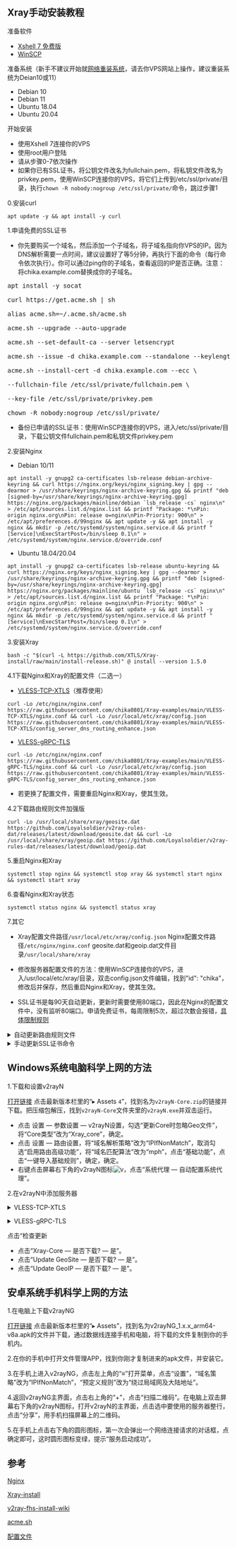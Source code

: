 ## Xray手动安装教程

准备软件

- [Xshell 7 免费版](https://www.netsarang.com/en/free-for-home-school/)
- [WinSCP](https://winscp.net/eng/download.php)

准备系统（新手不建议开始就[网络重装系统](https://github.com/bohanyang/debi)，请去你VPS网站上操作，建议重装系统为Deian10或11）

- Debian 10
- Debian 11
- Ubuntu 18.04
- Ubuntu 20.04

开始安装

- 使用Xshell 7连接你的VPS
- 使用root用户登陆
- 请从步骤0-7依次操作
- 如果你已有SSL证书，将公钥文件改名为fullchain.pem，将私钥文件改名为privkey.pem，使用WinSCP连接你的VPS，将它们上传到/etc/ssl/private/目录，执行`chown -R nobody:nogroup /etc/ssl/private/`命令，跳过步骤1

0.安装curl

```
apt update -y && apt install -y curl
```

1.申请免费的SSL证书

- 你先要购买一个域名，然后添加一个子域名，将子域名指向你VPS的IP。因为DNS解析需要一点时间，建议设置好了等5分钟，再执行下面的命令（每行命令依次执行）。你可以通过ping你的子域名，查看返回的IP是否正确。注意：将chika.example.com替换成你的子域名。

<pre>apt install -y socat

curl https://get.acme.sh | sh

alias acme.sh=~/.acme.sh/acme.sh

acme.sh --upgrade --auto-upgrade

acme.sh --set-default-ca --server letsencrypt

acme.sh --issue -d chika.example.com --standalone --keylength ec-256

acme.sh --install-cert -d chika.example.com --ecc \

--fullchain-file /etc/ssl/private/fullchain.pem \

--key-file /etc/ssl/private/privkey.pem

chown -R nobody:nogroup /etc/ssl/private/</pre>

- 备份已申请的SSL证书：使用WinSCP连接你的VPS，进入/etc/ssl/private/目录，下载公钥文件fullchain.pem和私钥文件privkey.pem

2.安装Nginx

- Debian 10/11
```
apt install -y gnupg2 ca-certificates lsb-release debian-archive-keyring && curl https://nginx.org/keys/nginx_signing.key | gpg --dearmor > /usr/share/keyrings/nginx-archive-keyring.gpg && printf "deb [signed-by=/usr/share/keyrings/nginx-archive-keyring.gpg] https://nginx.org/packages/mainline/debian `lsb_release -cs` nginx\n" > /etc/apt/sources.list.d/nginx.list && printf "Package: *\nPin: origin nginx.org\nPin: release o=nginx\nPin-Priority: 900\n" > /etc/apt/preferences.d/99nginx && apt update -y && apt install -y nginx && mkdir -p /etc/systemd/system/nginx.service.d && printf "[Service]\nExecStartPost=/bin/sleep 0.1\n" > /etc/systemd/system/nginx.service.d/override.conf
```

- Ubuntu 18.04/20.04
```
apt install -y gnupg2 ca-certificates lsb-release ubuntu-keyring && curl https://nginx.org/keys/nginx_signing.key | gpg --dearmor > /usr/share/keyrings/nginx-archive-keyring.gpg && printf "deb [signed-by=/usr/share/keyrings/nginx-archive-keyring.gpg] https://nginx.org/packages/mainline/ubuntu `lsb_release -cs` nginx\n" > /etc/apt/sources.list.d/nginx.list && printf "Package: *\nPin: origin nginx.org\nPin: release o=nginx\nPin-Priority: 900\n" > /etc/apt/preferences.d/99nginx && apt update -y && apt install -y nginx && mkdir -p /etc/systemd/system/nginx.service.d && printf "[Service]\nExecStartPost=/bin/sleep 0.1\n" > /etc/systemd/system/nginx.service.d/override.conf
```

3.安装Xray

```
bash -c "$(curl -L https://github.com/XTLS/Xray-install/raw/main/install-release.sh)" @ install --version 1.5.0
```

4.1下载Nginx和Xray的配置文件（二选一）

- [VLESS-TCP-XTLS](https://github.com/chika0801/Xray-examples/tree/main/VLESS-TCP-XTLS)（推荐使用）

```
curl -Lo /etc/nginx/nginx.conf https://raw.githubusercontent.com/chika0801/Xray-examples/main/VLESS-TCP-XTLS/nginx.conf && curl -Lo /usr/local/etc/xray/config.json https://raw.githubusercontent.com/chika0801/Xray-examples/main/VLESS-TCP-XTLS/config_server_dns_routing_enhance.json
```

- [VLESS-gRPC-TLS](https://github.com/chika0801/Xray-examples/tree/main/VLESS-gRPC-TLS)

```
curl -Lo /etc/nginx/nginx.conf https://raw.githubusercontent.com/chika0801/Xray-examples/main/VLESS-gRPC-TLS/nginx.conf && curl -Lo /usr/local/etc/xray/config.json https://raw.githubusercontent.com/chika0801/Xray-examples/main/VLESS-gRPC-TLS/config_server_dns_routing_enhance.json
```

- 若更换了配置文件，需要重启Nginx和Xray，使其生效。

4.2下载路由规则文件加强版

```
curl -Lo /usr/local/share/xray/geosite.dat https://github.com/Loyalsoldier/v2ray-rules-dat/releases/latest/download/geosite.dat && curl -Lo /usr/local/share/xray/geoip.dat https://github.com/Loyalsoldier/v2ray-rules-dat/releases/latest/download/geoip.dat
```

5.重启Nginx和Xray

```
systemctl stop nginx && systemctl stop xray && systemctl start nginx && systemctl start xray
```

6.查看Nginx和Xray状态

```
systemctl status nginx && systemctl status xray
```

7.其它

- Xray配置文件路径`/usr/local/etc/xray/config.json` Nginx配置文件路径`/etc/nginx/nginx.conf` geosite.dat和geoip.dat文件目录`/usr/local/share/xray`

- 修改服务器配置文件的方法：使用WinSCP连接你的VPS，进入/usr/local/etc/xray/目录，双击config.json文件编辑，找到"id": "chika"，修改后并保存，然后重启Nginx和Xray，使其生效。

- SSL证书是每90天自动更新，更新时需要使用80端口，因此在Nginx的配置文件中，没有监听80端口。申请免费证书，每周限制5次，超过次数会报错，[具体限制规则](https://letsencrypt.org/zh-cn/docs/rate-limits/)

<details><summary>自动更新路由规则文件</summary>

```
printf "* 7 * * * /root/update_geodata.sh\n" > /root/update_geodata && crontab /root/update_geodata && printf "curl -sSLo /usr/local/share/xray/geosite.dat https://github.com/Loyalsoldier/v2ray-rules-dat/releases/latest/download/geosite.dat\ncurl -sSLo /usr/local/share/xray/geoip.dat https://github.com/Loyalsoldier/v2ray-rules-dat/releases/latest/download/geoip.dat\nsleep 2\nsystemctl restart xray\n" > /root/update_geodata.sh && chmod +x /root/update_geodata.sh
```
</details>

<details><summary>手动更新SSL证书命令</summary>

```
acme.sh --renew -d chika.example.com --force --ecc
```
</details>

## Windows系统电脑科学上网的方法

1.下载和设置v2rayN

[打开链接](https://github.com/2dust/v2rayN/releases) 点击最新版本栏里的“▸ Assets `4`”，找到名为`v2rayN-Core.zip`的链接并下载。把压缩包解压，找到`v2rayN-Core`文件夹里的`v2rayN.exe`并双击运行。

- 点击 设置 — 参数设置 — v2rayN设置，勾选“更新Core时忽略Geo文件”，将“Core类型”改为“Xray_core”，确定。
- 点击 设置 — 路由设置，将“域名解析策略”改为“IPIfNonMatch”，取消勾选“启用路由高级功能”，将“域名匹配算法”改为“mph”，点击“基础功能”，点击“一键导入基础规则”，确定，确定。
- 右键点击屏幕右下角的v2rayN图标![v](https://user-images.githubusercontent.com/88967758/145947484-7b835e42-1445-4910-b435-051f1a82949e.jpg)，点击“系统代理 — 自动配置系统代理”。

2.在v2rayN中添加服务器

<details><summary>VLESS-TCP-XTLS</summary>

点击“服务器 — 添加[VLESS]服务器”，按下图所示填写，地址填写你的子域名(例如chika.example.com)

![VLESS-TCP-XTLS](https://user-images.githubusercontent.com/88967758/132801053-cc8b3aee-5da8-45d5-9e23-115f3b766e52.jpg)</details>

<details><summary>VLESS-gRPC-TLS</summary>

点击“服务器 — 添加[VLESS]服务器”，按下图所示填写，地址填写你的子域名(例如chika.example.com)

![VLESS-gRPC](https://user-images.githubusercontent.com/88967758/132800221-1e67083c-6d38-4f00-8f24-38ae688f3d09.jpg)</details>

点击“检查更新
- 点击“Xray-Core — 是否下载? — 是”。
- 点击“Update GeoSite — 是否下载? — 是”。
- 点击“Update GeoIP — 是否下载? — 是”。

## 安卓系统手机科学上网的方法

1.在电脑上下载v2rayNG

[打开链接](https://github.com/2dust/v2rayNg/releases) 点击最新版本栏里的“▸ Assets”，找到名为v2rayNG_1.x.x_arm64-v8a.apk的文件并下载，通过数据线连接手机和电脑，将下载的文件复制到你的手机内。

2.在你的手机中打开文件管理APP，找到你刚才复制进来的apk文件，并安装它。

3.在手机上进入v2rayNG，点击左上角的“≡”打开菜单，点击“设置”，“域名策略”改为“IPIfNonMatch”，“预定义规则”改为“绕过局域网及大陆地址”。

4.返回v2rayNG主界面，点击右上角的“+”，点击“扫描二维码”。在电脑上双击屏幕右下角的v2rayN图标，打开v2rayN的主界面，点击选中要使用的服务器整行，点击“分享”，用手机扫描屏幕上的二维码。

5.在手机上点击右下角的圆形图标，第一次会弹出一个网络连接请求的对话框，点确定即可，这时圆形图标变绿，提示“服务启动成功”。

## 参考

[Nginx](http://nginx.org/en/linux_packages.html)

[Xray-install](https://github.com/XTLS/Xray-install)

[v2ray-fhs-install-wiki](https://github.com/v2fly/fhs-install-v2ray/wiki/Insufficient-permissions-when-using-certificates)

[acme.sh](https://github.com/acmesh-official/acme.sh)

[配置文件](https://github.com/lxhao61/integrated-examples)

